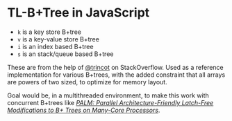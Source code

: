 
# TL-B+Tree in JavaScript

- `k` is a key store B+tree
- `v` is a key-value store B+tree
- `i` is an index based B+tree
- `s` is an stack/queue based B+tree

These are from the help of [@trincot](https://stackoverflow.com/users/5459839/trincot) on StackOverflow. Used as a reference implementation for various B+trees, with the added constraint that all arrays are powers of two sized, to optimize for memory layout.

Goal would be, in a multithreaded environment, to make this work with concurrent B+trees like _[PALM: Parallel Architecture-Friendly Latch-Free Modifications to B+ Trees on Many-Core Processors](http://www.vldb.org/pvldb/vol4/p795-sewall.pdf)_.
